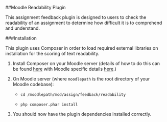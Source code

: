 ##Moodle Readability Plugin

This assignment feedback plugin is designed to users to check the readability of an assignment to determine how difficult it is to comprehend and understand.

###Installation

This plugin uses Composer in order to load required external libraries on installation for the scoring of text readability.

1. Install Composer on your Moodle server (details of how to do this can be found [here](https://getcomposer.org/doc/00-intro.md) with Moodle specific details [here](https://docs.moodle.org/dev/Composer).)
2. On Moodle server (where `moodlepath` is the root directory of your Moodle codebase):

    - `cd /moodlepath/mod/assign/feedback/readability` 
    
    - `php composer.phar install`
    
3. You should now have the plugin dependencies installed correctly.